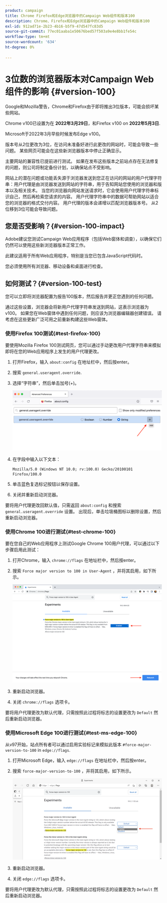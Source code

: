 ```yaml
---
product: campaign
title: Chrome Firefox和Edge浏览器中的Campaign Web组件和版本100
description: Chrome、Firefox和Edge浏览器中的Campaign Web组件和版本100
exl-id: 912ad71e-2b23-4b16-b5f9-47d547fc83d5
source-git-commit: 77ec01aaba1e50676bed57f503a9e4e8bb1fe54c
workflow-type: tm+mt
source-wordcount: '634'
ht-degree: 0%

---
```


# 3位数的浏览器版本对Campaign Web组件的影响 {#version-100}

Google和Mozilla警告，Chrome和Firefox由于即将推出3位版本，可能会损坏某些网站。

Chrome v100已设置为在 **2022年3月29日**，和Firefox v100 on **2022年5月3日**.

Microsoft于2022年3月早些时候发布Edge v100。

版本号从2位更改为3位，在访问未准备好进行此更改的网站时，可能会导致一些问题。 某些网页可能会在这些新浏览器版本中停止正确显示。

主要网站的兼容性已提前进行测试。 如果在发布这些版本之前站点存在无法修复的问题，则公司将制定备份计划，以确保站点不受影响。

网站上的潜在问题或功能丢失源于浏览器发送到您正在访问的网站的用户代理字符串：用户代理是由浏览器发送到网站的字符串，用于告知网站您使用的浏览器和版本以及相关技术。 当您的浏览器向网站发送请求时，它会使用用户代理字符串标识自己，然后再检索您请求的内容。 用户代理字符串中的数据可帮助网站以适合您的浏览器的格式交付内容。 用户代理的版本会递增以匹配浏览器版本号。 从2位移到3位可能会导致问题。

## 您是否受影响？{#version-100-impact}

Adobe建议您测试Campaign Web应用程序（包括Web窗体和调查），以确保它们仍然可以使用这些新浏览器版本正常工作。

此建议适用于所有Web应用程序，特别是当您已包含JavaScript代码时。

您必须使用所有浏览器、移动设备和桌面进行检查。

## 如何测试？{#version-100-test}

您可以立即将浏览器配置为报告100版本，然后报告并更正您遇到的任何问题。

通过这些设置，浏览器会将新用户代理字符串发送到网站，这表示浏览器为v100。 如果您在Web窗体中遇到任何问题，则应该为浏览器编辑器创建错误。 请考虑在这些更新广泛可用之前重新构建这些Web窗体。

### 使用Firefox 100测试{#test-firefox-100}

要使用Mozilla Firefox 100测试网页，您可以通过手动更改用户代理字符串来模拟即将在您的Web应用程序上发生的用户代理更改。

1. 打开Firefox，输入 `about:config` 在地址栏中，然后按enter。
1. 搜索 `general.useragent.override`.
1. 选择“字符串”，然后单击加号(+)。

   ![](assets/force-user-agent-firefox.png)

1. 在字段中输入以下文本：

   ```
   Mozilla/5.0 (Windows NT 10.0; rv:100.0) Gecko/20100101 Firefox/100.0
   ```

1. 单击蓝色复选标记按钮以保存设置。
1. 关闭并重新启动浏览器。

要将用户代理更改回默认值，只需返回 `about:config` 和搜索 `general.useragent.override` 设置。  出现后，单击垃圾桶图标以删除设置，然后重新启动浏览器。

### 使用Chrome 100进行测试{#test-chrome-100}

要在您自己的Web应用程序上测试Google Chrome 100用户代理，可以通过以下步骤启用此测试：

1. 打开Chrome，输入 `chrome://flags` 在地址栏中，然后按enter。
1. 搜索 `Force major version to 100 in User-Agent` ，并将其启用，如下所示。

   ![](assets/force-user-agent-chrome.png)

1. 重新启动浏览器。
1. 关闭 `chrome://flags` 选项卡。

要将用户代理更改为默认代理，只需按照此过程将标志的设置更改为 `Default` 然后重新启动浏览器。


### 使用Microsoft Edge 100进行测试{#test-ms-edge-100}

从v97开始，站点所有者可以通过启用实验标记来模拟此版本  `#force-major-version-to-100` in `edge://flags`.

1. 打开Microsoft Edge，输入 `edge://flags` 在地址栏中，然后按enter。
1. 搜索 `force-major-version-to-100` ，并将其启用，如下所示。

   ![](assets/force-user-agent-edge.png)

1. 重新启动浏览器。
1. 关闭 `edge://flags` 选项卡。

要将用户代理更改为默认代理，只需按照此过程将标志的设置更改为 `Default` 然后重新启动浏览器。
